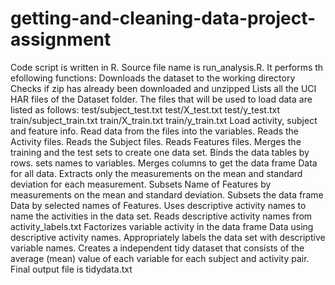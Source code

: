 # getting-and-cleaning-data-project-assignment

Code script is written in R. Source file name is run_analysis.R. It performs th efollowing functions:
Downloads the dataset to the working directory
Checks if zip has already been downloaded and unzipped
Lists all the UCI HAR files of the Dataset folder. The files that will be used to load data are listed as follows: test/subject_test.txt test/X_test.txt test/y_test.txt train/subject_train.txt train/X_train.txt train/y_train.txt
Load activity, subject and feature info. Read data from the files into the variables.
Reads the Activity files.
Reads the Subject files.
Reads Features files.
Merges the training and the test sets to create one data set.
Binds the data tables by rows.
sets names to variables.
Merges columns to get the data frame Data for all data.
Extracts only the measurements on the mean and standard deviation for each measurement.
Subsets Name of Features by measurements on the mean and standard deviation.
Subsets the data frame Data by selected names of Features.
Uses descriptive activity names to name the activities in the data set.
Reads descriptive activity names from activity_labels.txt
Factorizes variable activity in the data frame Data using descriptive activity names.
Appropriately labels the data set with descriptive variable names.
Creates a independent tidy dataset that consists of the average (mean) value of each variable for each subject and activity pair.
Final output file is tidydata.txt
